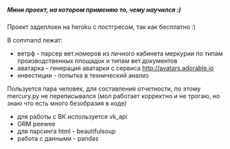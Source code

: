 ##### Мини проект, на котором применяю то, чему научился :)

Проект задеплоен на heroku с постгресом, так как бесплатно :)

В command лежат:
- ветрф - парсер вет.номеров из личного кабинета меркурии по типам
производственных площадок и типам вет.документов
- аватарка - генерация аватарки с сервиса http://avatars.adorable.io
- инвестиции - попытка в технический анализ 

Пользуется пара человек, для составления отчетности, по этому mercury.py
не переписывался (мол работает корректно и не трогаю, но знаю что есть много 
безобразия в коде)

- для работы с ВК используется vk_api
- ORM peewee
- для парсинга html - beautifulsoup
- работа с данными - pandas
